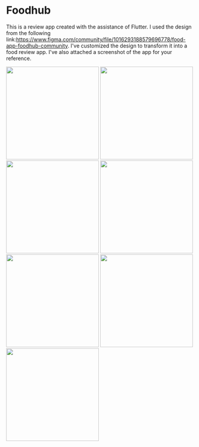 # Foodhub
This is a review app created with the assistance of Flutter. I used the design from the following link:https://www.figma.com/community/file/1016293188579696778/food-app-foodhub-community. I've customized the design to transform it into a food review app. I've also attached a screenshot of the app for your reference.

 <img src="https://github.com/Pratik1968/Foodhub/assets/47908854/2fb62205-92a9-4275-8c74-53e9df2831f6" width="250" >  
<img src="https://github.com/Pratik1968/Foodhub/assets/47908854/84143195-ef59-410a-9494-4f0bd0e8b5a6" width="250">
<img src="https://github.com/Pratik1968/Foodhub/assets/47908854/21638387-dbf6-4c00-b8da-746beabaf728" width="250">
<img src="https://github.com/Pratik1968/Foodhub/assets/47908854/fcbb026a-1d7f-48f0-a748-1fe74822133b" width="250">
<img src="https://github.com/Pratik1968/Foodhub/assets/47908854/e8006514-9fdb-4ae8-9724-02301bdb1f7b"  width="250">
<img src="https://github.com/Pratik1968/Foodhub/assets/47908854/fc3264ba-7bbe-4c12-b06e-d970781d3c7b"  width="250">
<img src="https://github.com/Pratik1968/Foodhub/assets/47908854/bd8fc27d-cfd0-4c59-9cf9-ea436455877d"  width="250">

